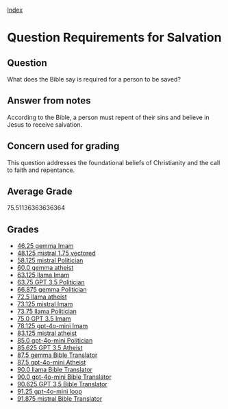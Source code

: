 
[Index](../../index.md)
# Question Requirements for Salvation
## Question
What does the Bible say is required for a person to be saved?

## Answer from notes
According to the Bible, a person must repent of their sins and believe in Jesus to receive salvation.

## Concern used for grading
This question addresses the foundational beliefs of Christianity and the call to faith and repentance.

## Average Grade
75.51136363636364

## Grades
 * [46.25 gemma Imam](../answers/gemma_Imam/Requirements_for_Salvation.md)
 * [48.125 mistral 1.75 vectored](../answers/mistral_1.75_vectored/Requirements_for_Salvation.md)
 * [58.125 mistral Politician](../answers/mistral_Politician/Requirements_for_Salvation.md)
 * [60.0 gemma atheist](../answers/gemma_atheist/Requirements_for_Salvation.md)
 * [63.125 llama Imam](../answers/llama_Imam/Requirements_for_Salvation.md)
 * [63.75 GPT 3.5 Politician](../answers/GPT_3.5_Politician/Requirements_for_Salvation.md)
 * [66.875 gemma Politician](../answers/gemma_Politician/Requirements_for_Salvation.md)
 * [72.5 llama atheist](../answers/llama_atheist/Requirements_for_Salvation.md)
 * [73.125 mistral Imam](../answers/mistral_Imam/Requirements_for_Salvation.md)
 * [73.75 llama Politician](../answers/llama_Politician/Requirements_for_Salvation.md)
 * [75.0 GPT 3.5 Imam](../answers/GPT_3.5_Imam/Requirements_for_Salvation.md)
 * [78.125 gpt-4o-mini Imam](../answers/gpt-4o-mini_Imam/Requirements_for_Salvation.md)
 * [83.125 mistral atheist](../answers/mistral_atheist/Requirements_for_Salvation.md)
 * [85.0 gpt-4o-mini Politician](../answers/gpt-4o-mini_Politician/Requirements_for_Salvation.md)
 * [85.625 GPT 3.5 Atheist](../answers/GPT_3.5_Atheist/Requirements_for_Salvation.md)
 * [87.5 gemma Bible Translator](../answers/gemma_Bible_Translator/Requirements_for_Salvation.md)
 * [87.5 gpt-4o-mini Atheist](../answers/gpt-4o-mini_Atheist/Requirements_for_Salvation.md)
 * [90.0 llama Bible Translator](../answers/llama_Bible_Translator/Requirements_for_Salvation.md)
 * [90.0 gpt-4o-mini Bible Translator](../answers/gpt-4o-mini_Bible_Translator/Requirements_for_Salvation.md)
 * [90.625 GPT 3.5 Bible Translator](../answers/GPT_3.5_Bible_Translator/Requirements_for_Salvation.md)
 * [91.25 gpt-4o-mini loop](../answers/gpt-4o-mini_loop/Requirements_for_Salvation.md)
 * [91.875 mistral Bible Translator](../answers/mistral_Bible_Translator/Requirements_for_Salvation.md)
